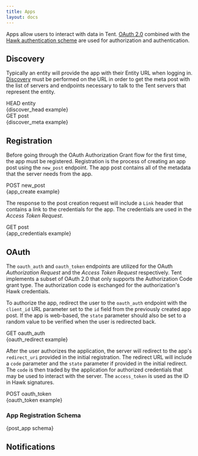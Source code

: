```yaml
---
title: Apps
layout: docs
---
```


Apps allow users to interact with data in Tent. [OAuth
2.0](https://tools.ietf.org/html/rfc6749) combined with the [Hawk authentication
scheme](/docs/authentication) are used for authorization and authentication.

## Discovery

Typically an entity will provide the app with their Entity URL when logging in.
[Discovery](/docs/servers-entities#discovery) must be performed on the URL in
order to get the meta post with the list of servers and endpoints necessary to
talk to the Tent servers that represent the entity.

<div class='panel panel-primary'>
  <div class='panel-heading'>HEAD entity</div>

  <div class='panel-body'>
    {discover_head example}
  </div>
</div>

<div class='panel panel-primary'>
  <div class='panel-heading'>GET post</div>

  <div class='panel-body'>
    {discover_meta example}
  </div>
</div>

## Registration

Before going through the OAuth Authorization Grant flow for the first time, the
app must be registered. Registration is the process of creating an app post
using the `new_post` endpoint. The app post contains all of the metadata that
the server needs from the app.

<div class='panel panel-primary'>
  <div class='panel-heading'>POST new_post</div>

  <div class='panel-body'>
    {app_create example}
  </div>
</div>

The response to the post creation request will include a `Link` header that
contains a link to the credentials for the app. The credentials are used in the
*Access Token Request*.

<div class='panel panel-primary'>
  <div class='panel-heading'>GET post</div>

  <div class='panel-body'>
    {app_credentials example}
  </div>
</div>

## OAuth

The `oauth_auth` and `oauth_token` endpoints are utilized for the OAuth
*Authorization Request* and the *Access Token Request* respectively. Tent
implements a subset of OAuth 2.0 that only supports the Authorization Code grant
type. The authorization code is exchanged for the authorization's Hawk
credentials.

To authorize the app, redirect the user to the `oauth_auth` endpoint with the
`client_id` URL parameter set to the `id` field from the previously created app
post. If the app is web-based, the `state` parameter should also be set to
a random value to be verified when the user is redirected back.

<div class='panel panel-primary'>
  <div class='panel-heading'>GET oauth_auth</div>

  <div class='panel-body'>
    {oauth_redirect example}
  </div>
</div>

After the user authorizes the application, the server will redirect to the app's
`redirect_uri` provided in the initial registration. The redirect URL will
include a `code` parameter and the `state` parameter if provided in the initial
redirect. The `code` is then traded by the application for authorized
credentials that may be used to interact with the server. The `access_token` is
used as the ID in Hawk signatures.

<div class='panel panel-primary'>
  <div class='panel-heading'>POST oauth_token</div>

  <div class='panel-body'>
    {oauth_token example}
  </div>
</div>

### App Registration Schema

{post_app schema}

## Notifications
